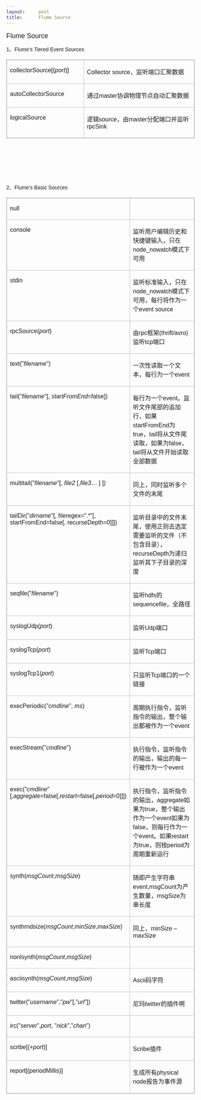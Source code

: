 ```yaml
---
layout:     post
title:      Flume Source
---
```

<div id="article_content" class="article_content clearfix csdn-tracking-statistics" data-pid="blog" data-mod="popu_307" data-dsm="post">
								            <link rel="stylesheet" href="https://csdnimg.cn/release/phoenix/template/css/ck_htmledit_views-f76675cdea.css">
						<div class="htmledit_views" id="content_views">
                
<div id="cnblogs_post_body" style="font-family:Verdana, Geneva, Arial, Helvetica, sans-serif;line-height:21px;">
<p><span style="font-family:Verdana, Geneva, Arial, Helvetica, sans-serif;line-height:21px;"><span style="line-height:24px;font-size:18px;">Flume Source</span></span><br></p>
<p>1、Flume’s Tiered Event Sources</p>
<table width="684" cellpadding="0" border="1" style="border:1px solid rgb(192,192,192);border-collapse:collapse;"><tbody><tr><td width="216" valign="top" style="border:1px solid rgb(192,192,192);border-collapse:collapse;">
<p>collectorSource[(<em>port</em>)]</p>
</td>
<td width="466" valign="top" style="border:1px solid rgb(192,192,192);border-collapse:collapse;">
<p>Collector source，监听端口汇聚数据</p>
</td>
</tr><tr><td width="216" valign="top" style="border:1px solid rgb(192,192,192);border-collapse:collapse;">
<p>autoCollectorSource</p>
</td>
<td width="466" valign="top" style="border:1px solid rgb(192,192,192);border-collapse:collapse;">
<p>通过master协调物理节点自动汇聚数据</p>
</td>
</tr><tr><td width="216" valign="top" style="border:1px solid rgb(192,192,192);border-collapse:collapse;">
<p>logicalSource</p>
</td>
<td width="466" valign="top" style="border:1px solid rgb(192,192,192);border-collapse:collapse;">
<p>逻辑source，由master分配端口并监听rpcSink</p>
</td>
</tr></tbody></table><p>   </p>
<p>   </p>
<p><strong> </strong></p>
<p>2、Flume’s Basic Sources</p>
<table width="685" cellpadding="1" border="1" style="border:1px solid rgb(192,192,192);border-collapse:collapse;"><tbody><tr><td width="214" valign="top" style="border:1px solid rgb(192,192,192);border-collapse:collapse;">
<p>null</p>
</td>
<td width="469" valign="top" style="border:1px solid rgb(192,192,192);border-collapse:collapse;">
 </td>
</tr><tr><td width="214" valign="top" style="border:1px solid rgb(192,192,192);border-collapse:collapse;">
<p>console</p>
</td>
<td width="469" valign="top" style="border:1px solid rgb(192,192,192);border-collapse:collapse;">
<p>监听用户编辑历史和快捷键输入，只在node_nowatch模式下可用</p>
</td>
</tr><tr><td width="214" valign="top" style="border:1px solid rgb(192,192,192);border-collapse:collapse;">
<p>stdin</p>
</td>
<td width="469" valign="top" style="border:1px solid rgb(192,192,192);border-collapse:collapse;">
<p>监听标准输入，只在node_nowatch模式下可用，每行将作为一个event source</p>
</td>
</tr><tr><td width="214" valign="top" style="border:1px solid rgb(192,192,192);border-collapse:collapse;">
<p>rpcSource(<em>port</em>)</p>
</td>
<td width="469" valign="top" style="border:1px solid rgb(192,192,192);border-collapse:collapse;">
<p>由rpc框架(thrift/avro)监听tcp端口</p>
</td>
</tr><tr><td width="214" valign="top" style="border:1px solid rgb(192,192,192);border-collapse:collapse;">
<p>text("<em>filename</em>")</p>
</td>
<td width="469" valign="top" style="border:1px solid rgb(192,192,192);border-collapse:collapse;">
<p>一次性读取一个文本，每行为一个event</p>
</td>
</tr><tr><td width="214" valign="top" style="border:1px solid rgb(192,192,192);border-collapse:collapse;">
<p>tail("<em>filename</em>"[, <em>startFromEnd</em>=false])</p>
</td>
<td width="469" valign="top" style="border:1px solid rgb(192,192,192);border-collapse:collapse;">
<p>每行为一个event。监听文件尾部的追加行，如果startFromEnd为true，tail将从文件尾读取，如果为false，tail将从文件开始读取全部数据</p>
</td>
</tr><tr><td width="214" valign="top" style="border:1px solid rgb(192,192,192);border-collapse:collapse;">
<p>multitail("<em>filename</em>"[, <em>file2</em> [,<em>file3</em>… ] ])</p>
</td>
<td width="469" valign="top" style="border:1px solid rgb(192,192,192);border-collapse:collapse;">
<p>同上，同时监听多个文件的末尾</p>
</td>
</tr><tr><td width="214" valign="top" style="border:1px solid rgb(192,192,192);border-collapse:collapse;">
<p>tailDir("<em>dirname</em>"[, fileregex=".*"[, startFromEnd=false[, recurseDepth=0]]])</p>
</td>
<td width="469" valign="top" style="border:1px solid rgb(192,192,192);border-collapse:collapse;">
<p>监听目录中的文件末尾，使用正则去选定需要监听的文件（不包含目录），recurseDepth为递归监听其下子目录的深度</p>
</td>
</tr><tr><td width="214" valign="top" style="border:1px solid rgb(192,192,192);border-collapse:collapse;">
<p>seqfile("<em>filename</em>")</p>
</td>
<td width="469" valign="top" style="border:1px solid rgb(192,192,192);border-collapse:collapse;">
<p>监听hdfs的sequencefile，全路径</p>
</td>
</tr><tr><td width="214" valign="top" style="border:1px solid rgb(192,192,192);border-collapse:collapse;">
<p>syslogUdp(<em>port</em>)</p>
</td>
<td width="469" valign="top" style="border:1px solid rgb(192,192,192);border-collapse:collapse;">
<p>监听Udp端口</p>
</td>
</tr><tr><td width="214" valign="top" style="border:1px solid rgb(192,192,192);border-collapse:collapse;">
<p>syslogTcp(<em>port</em>)</p>
</td>
<td width="469" valign="top" style="border:1px solid rgb(192,192,192);border-collapse:collapse;">
<p>监听Tcp端口</p>
</td>
</tr><tr><td width="214" valign="top" style="border:1px solid rgb(192,192,192);border-collapse:collapse;">
<p>syslogTcp1(<em>port</em>)</p>
</td>
<td width="469" valign="top" style="border:1px solid rgb(192,192,192);border-collapse:collapse;">
<p>只监听Tcp端口的一个链接</p>
</td>
</tr><tr><td width="214" valign="top" style="border:1px solid rgb(192,192,192);border-collapse:collapse;">
<p>execPeriodic("<em>cmdline</em>", <em>ms</em>)</p>
</td>
<td width="469" valign="top" style="border:1px solid rgb(192,192,192);border-collapse:collapse;">
<p>周期执行指令，监听指令的输出，整个输出都被作为一个event</p>
</td>
</tr><tr><td width="214" valign="top" style="border:1px solid rgb(192,192,192);border-collapse:collapse;">
<p>execStream("<em>cmdline</em>")</p>
</td>
<td width="469" valign="top" style="border:1px solid rgb(192,192,192);border-collapse:collapse;">
<p>执行指令，监听指令的输出，输出的每一行被作为一个event</p>
</td>
</tr><tr><td width="214" valign="top" style="border:1px solid rgb(192,192,192);border-collapse:collapse;">
<p>exec("<em>cmdline</em>"[,<em>aggregate</em>=false[,<em>restart</em>=false[,<em>period</em>=0]]])</p>
</td>
<td width="469" valign="top" style="border:1px solid rgb(192,192,192);border-collapse:collapse;">
<p>执行指令，监听指令的输出，aggregate如果为true，整个输出作为一个event如果为false，则每行作为一个event。如果restart为true，则按period为周期重新运行</p>
</td>
</tr><tr><td width="214" valign="top" style="border:1px solid rgb(192,192,192);border-collapse:collapse;">
<p>synth(<em>msgCount</em>,<em>msgSize</em>)</p>
</td>
<td width="469" valign="top" style="border:1px solid rgb(192,192,192);border-collapse:collapse;">
<p>随即产生字符串event,msgCount为产生数量，msgSize为串长度</p>
</td>
</tr><tr><td width="214" valign="top" style="border:1px solid rgb(192,192,192);border-collapse:collapse;">
<p>synthrndsize(<em>msgCount</em>,<em>minSize</em>,<em>maxSize</em>)</p>
</td>
<td width="469" valign="top" style="border:1px solid rgb(192,192,192);border-collapse:collapse;">
<p>同上，minSize – maxSize</p>
</td>
</tr><tr><td width="214" valign="top" style="border:1px solid rgb(192,192,192);border-collapse:collapse;">
<p>nonlsynth(<em>msgCount</em>,<em>msgSize</em>)</p>
</td>
<td width="469" valign="top" style="border:1px solid rgb(192,192,192);border-collapse:collapse;">
 </td>
</tr><tr><td width="214" valign="top" style="border:1px solid rgb(192,192,192);border-collapse:collapse;">
<p>asciisynth(<em>msgCount</em>,<em>msgSize</em>)</p>
</td>
<td width="469" valign="top" style="border:1px solid rgb(192,192,192);border-collapse:collapse;">
<p>Ascii码字符</p>
</td>
</tr><tr><td width="214" valign="top" style="border:1px solid rgb(192,192,192);border-collapse:collapse;">
<p>twitter("<em>username</em>","<em>pw</em>"[,"<em>url</em>"])</p>
</td>
<td width="469" valign="top" style="border:1px solid rgb(192,192,192);border-collapse:collapse;">
<p>尼玛twitter的插件啊</p>
</td>
</tr><tr><td width="214" valign="top" style="border:1px solid rgb(192,192,192);border-collapse:collapse;">
<p>irc("<em>server</em>",<em>port</em>, "<em>nick</em>","<em>chan</em>")</p>
</td>
<td width="469" valign="top" style="border:1px solid rgb(192,192,192);border-collapse:collapse;">
 </td>
</tr><tr><td width="214" valign="top" style="border:1px solid rgb(192,192,192);border-collapse:collapse;">
<p>scribe[(+<em>port</em>)]</p>
</td>
<td width="469" valign="top" style="border:1px solid rgb(192,192,192);border-collapse:collapse;">
<p>Scribe插件</p>
</td>
</tr><tr><td width="214" valign="top" style="border:1px solid rgb(192,192,192);border-collapse:collapse;">
<p>report[(periodMillis)]</p>
</td>
<td width="469" valign="top" style="border:1px solid rgb(192,192,192);border-collapse:collapse;">
<p>生成所有physical node报告为事件源</p>
</td>
</tr></tbody></table><br></div>
<div id="MySignature" style="font-family:Verdana, Geneva, Arial, Helvetica, sans-serif;line-height:21px;">
</div>
<div id="blog_post_info_block" style="font-family:Verdana, Geneva, Arial, Helvetica, sans-serif;line-height:21px;">
<div id="blog_post_info"></div>
</div>
            </div>
                </div>